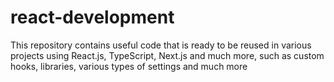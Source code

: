 # react-development
This repository contains useful code that is ready to be reused in various projects using React.js, TypeScript, Next.js and much more, such as custom hooks, libraries, various types of settings and much more
